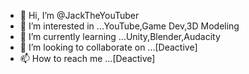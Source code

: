 - 👋 Hi, I’m @JackTheYouTuber
- 👀 I’m interested in ...YouTube,Game Dev,3D Modeling
- 🌱 I’m currently learning ...Unity,Blender,Audacity
- 💞️ I’m looking to collaborate on ...[Deactive]
- 📫 How to reach me ...[Deactive]

<!---
JackTheYouTuber/JackTheYouTuber is a ✨ special ✨ repository because its `README.md` (this file) appears on your GitHub profile.
You can click the Preview link to take a look at your changes.
--->
